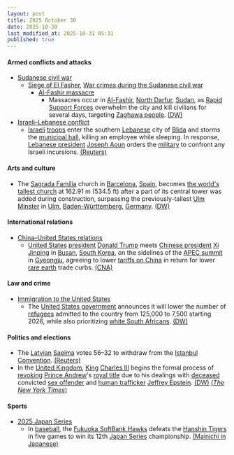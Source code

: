 ```yaml
---
layout: post
title: 2025 October 30
date: 2025-10-30
last_modified_at: 2025-10-31 05:31
published: true
---
```



#### Armed conflicts and attacks

* [Sudanese civil war](https://en.wikipedia.org/wiki/Sudanese_civil_war "Sudanese civil war")
  * [Siege of El Fasher](https://en.wikipedia.org/wiki/Siege_of_El_Fasher "Siege of El Fasher"), [War crimes during the Sudanese civil war](https://en.wikipedia.org/wiki/War_crimes_during_the_Sudanese_civil_war_%282023%E2%80%93present%29 "War crimes during the Sudanese civil war (2023–present)")
    * [Al-Fashir massacre](https://en.wikipedia.org/wiki/Al-Fashir_massacre "Al-Fashir massacre")
      * Massacres occur in [Al-Fashir](https://en.wikipedia.org/wiki/Al-Fashir "Al-Fashir"), [North Darfur](https://en.wikipedia.org/wiki/North_Darfur "North Darfur"), [Sudan](https://en.wikipedia.org/wiki/Sudan "Sudan"), as [Rapid Support Forces](https://en.wikipedia.org/wiki/Rapid_Support_Forces "Rapid Support Forces") overwhelm the city and kill civilians for several days, targeting [Zaghawa people](https://en.wikipedia.org/wiki/Zaghawa_people "Zaghawa people"). [(DW)](https://www.dw.com/en/sudan-un-condemns-atrocities-in-el-fasher/a-74555528)
* [Israeli–Lebanese conflict](https://en.wikipedia.org/wiki/Israeli%E2%80%93Lebanese_conflict "Israeli–Lebanese conflict")
  * [Israeli](https://en.wikipedia.org/wiki/Israel "Israel") [troops](https://en.wikipedia.org/wiki/Israel_Defense_Forces "Israel Defense Forces") enter the southern [Lebanese](https://en.wikipedia.org/wiki/Lebanon "Lebanon") city of [Blida](https://en.wikipedia.org/wiki/Blida%2C_Lebanon "Blida, Lebanon") and storms the [municipal hall](https://en.wikipedia.org/wiki/Town_hall "Town hall"), killing an employee while sleeping. In response, [Lebanese president](https://en.wikipedia.org/wiki/President_of_Lebanon "President of Lebanon") [Joseph Aoun](https://en.wikipedia.org/wiki/Joseph_Aoun "Joseph Aoun") orders the [military](https://en.wikipedia.org/wiki/Lebanese_Armed_Forces "Lebanese Armed Forces") to confront any Israeli incursions. [(Reuters)](https://www.reuters.com/world/middle-east/one-man-killed-israeli-incursion-into-south-lebanon-lebanese-state-media-says-2025-10-30/)

#### Arts and culture

* The [Sagrada Família](https://en.wikipedia.org/wiki/Sagrada_Fam%C3%ADlia "Sagrada Família") church in [Barcelona](https://en.wikipedia.org/wiki/Barcelona "Barcelona"), [Spain](https://en.wikipedia.org/wiki/Spain "Spain"), becomes [the world's tallest church](https://en.wikipedia.org/wiki/List_of_tallest_church_buildings "List of tallest church buildings") at 162.91 m (534.5 ft) after a part of its central tower was added during construction, surpassing the previously-tallest [Ulm Minster](https://en.wikipedia.org/wiki/Ulm_Minster "Ulm Minster") in [Ulm](https://en.wikipedia.org/wiki/Ulm "Ulm"), [Baden-Württemberg](https://en.wikipedia.org/wiki/Baden-W%C3%BCrttemberg "Baden-Württemberg"), [Germany](https://en.wikipedia.org/wiki/Germany "Germany"). [(DW)](https://www.dw.com/en/sagrada-familia-becomes-worlds-tallest-church/a-74561825)

#### International relations

* [China–United States relations](https://en.wikipedia.org/wiki/China%E2%80%93United_States_relations "China–United States relations")
  * [United States](https://en.wikipedia.org/wiki/United_States "United States") [president](https://en.wikipedia.org/wiki/President_of_the_United_States "President of the United States") [Donald Trump](https://en.wikipedia.org/wiki/Donald_Trump "Donald Trump") meets [Chinese president](https://en.wikipedia.org/wiki/President_of_China "President of China") [Xi Jinping](https://en.wikipedia.org/wiki/Xi_Jinping "Xi Jinping") in [Busan](https://en.wikipedia.org/wiki/Busan "Busan"), [South Korea](https://en.wikipedia.org/wiki/South_Korea "South Korea"), on the sidelines of the [APEC summit](https://en.wikipedia.org/wiki/APEC_South_Korea_2025 "APEC South Korea 2025") in [Gyeongju](https://en.wikipedia.org/wiki/Gyeongju "Gyeongju"), agreeing to lower [tariffs on China](https://en.wikipedia.org/wiki/Tariffs_in_the_second_Trump_administration "Tariffs in the second Trump administration") in return for lower [rare earth](https://en.wikipedia.org/wiki/Rare_earth_metals "Rare earth metals") trade curbs. [(CNA)](https://www.channelnewsasia.com/world/trump-xi-meeting-apec-summit-live-5429356)

#### Law and crime

* [Immigration to the United States](https://en.wikipedia.org/wiki/Immigration_to_the_United_States "Immigration to the United States")
  * The [United States government](https://en.wikipedia.org/wiki/United_States_government "United States government") announces it will lower the number of [refugees](https://en.wikipedia.org/wiki/Refugee "Refugee") admitted to the country from 125,000 to 7,500 starting 2026, while also prioritizing [white South Africans](https://en.wikipedia.org/wiki/White_South_Africans "White South Africans"). [(DW)](https://www.dw.com/en/us-to-limit-refugee-admissions-to-7500-mostly-white-south-africans/a-74561828)

#### Politics and elections

* The [Latvian](https://en.wikipedia.org/wiki/Latvia "Latvia") [Saeima](https://en.wikipedia.org/wiki/Saeima "Saeima") votes 56–32 to withdraw from the [Istanbul Convention](https://en.wikipedia.org/wiki/Istanbul_Convention "Istanbul Convention"). [(Reuters)](https://www.reuters.com/world/latvian-parliament-votes-quit-convention-protecting-women-2025-10-30/)
* In the [United Kingdom](https://en.wikipedia.org/wiki/United_Kingdom "United Kingdom"), [King](https://en.wikipedia.org/wiki/Monarchy_of_the_United_Kingdom "Monarchy of the United Kingdom") [Charles III](https://en.wikipedia.org/wiki/Charles_III "Charles III") begins the formal process of [revoking](https://en.wikipedia.org/wiki/Revocation_of_nobility "Revocation of nobility") [Prince Andrew](https://en.wikipedia.org/wiki/Prince_Andrew "Prince Andrew")'s [royal title](https://en.wikipedia.org/wiki/Imperial%2C_royal_and_noble_ranks "Imperial, royal and noble ranks") due to his dealings with [deceased](https://en.wikipedia.org/wiki/Death_of_Jeffrey_Epstein "Death of Jeffrey Epstein") convicted [sex offender](https://en.wikipedia.org/wiki/Sex_offender "Sex offender") and [human trafficker](https://en.wikipedia.org/wiki/Human_trafficker "Human trafficker") [Jeffrey Epstein](https://en.wikipedia.org/wiki/Jeffrey_Epstein "Jeffrey Epstein"). [(DW)](https://www.dw.com/en/prince-andrew-stripped-of-royal-titles-and-residence/a-74562701) [(*The New York Times*)](https://www.nytimes.com/2025/10/30/world/europe/uk-prince-andrew-title.html)

#### Sports

* [2025 Japan Series](https://en.wikipedia.org/wiki/2025_Japan_Series "2025 Japan Series")
  * In [baseball](https://en.wikipedia.org/wiki/Baseball "Baseball"), the [Fukuoka SoftBank Hawks](https://en.wikipedia.org/wiki/Fukuoka_SoftBank_Hawks "Fukuoka SoftBank Hawks") defeats the [Hanshin Tigers](https://en.wikipedia.org/wiki/Hanshin_Tigers "Hanshin Tigers") in five games to win its 12th [Japan Series](https://en.wikipedia.org/wiki/Japan_Series "Japan Series") championship. [(Mainichi in Japanese)](https://mainichi.jp/articles/20251030/k00/00m/050/214000c)
